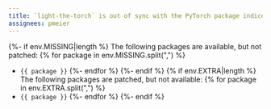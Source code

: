```yaml
---
title: `light-the-torch` is out of sync with the PyTorch package indices
assignees: pmeier
---
```

{%- if env.MISSING|length %}
The following packages are available, but not patched:
{% for package in env.MISSING.split(",") %}
  - `{{ package }}`
{%- endfor %}
{%- endif %}
{% if env.EXTRA|length %}
The following packages are patched, but not available:
{% for package in env.EXTRA.split(",") %}
  - `{{ package }}`
{%- endfor %}
{%- endif %}
